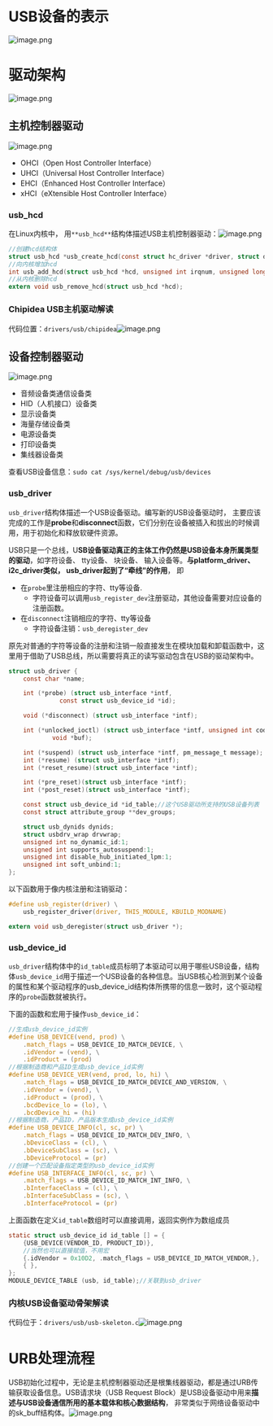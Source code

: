 
# USB设备的表示
![image.png](.assets/1628698453113-02895270-3852-48c5-ac70-6e8888cb50d5.png)

# 驱动架构
![image.png](.assets/1628522368136-731024a2-c90a-4de2-aadb-ddecb09f5cc7.png)

## 主机控制器驱动
![image.png](.assets/1628749926922-6223e18e-6693-47a6-ba2f-dd8a6a7e851b.png)

- OHCI（Open Host Controller Interface）
- UHCI（Universal Host Controller Interface）
- EHCI（Enhanced Host Controller Interface）
- xHCI（eXtensible Host Controller Interface）

### usb_hcd
 在Linux内核中， 用`**usb_hcd**`结构体描述USB主机控制器驱动：![image.png](.assets/1628699647872-c1fe6181-ccbd-4617-a3bc-82b32027803e.png)
```c
//创建hcd结构体
struct usb_hcd *usb_create_hcd(const struct hc_driver *driver, struct device *dev, const char *bus_name);
//向内核增加hcd
int usb_add_hcd(struct usb_hcd *hcd, unsigned int irqnum, unsigned long irqflags);
//从内核删除hcd
extern void usb_remove_hcd(struct usb_hcd *hcd);
```

### Chipidea USB主机驱动解读
代码位置：`drivers/usb/chipidea`![image.png](.assets/1628746822993-63bab3d7-b545-438b-92f2-9e1b7cb12778.png)

## 设备控制器驱动
![image.png](.assets/1628750407658-d83e92e2-a6cf-412a-8d3d-3abb98b78aca.png)

- 音频设备类通信设备类
- HID（人机接口）设备类
- 显示设备类
- 海量存储设备类
- 电源设备类
- 打印设备类
- 集线器设备类

查看USB设备信息：`sudo cat /sys/kernel/debug/usb/devices`

### usb_driver
`usb_driver`结构体描述一个USB设备驱动。编写新的USB设备驱动时， 主要应该完成的工作是**probe**和**disconnect**函数，它们分别在设备被插入和拔出的时候调用，用于初始化和释放软硬件资源。​

USB只是一个总线，U**SB设备驱动真正的主体工作仍然是USB设备本身所属类型的驱动**，如字符设备、 tty设备、 块设备、 输入设备等。**与platform_driver、 i2c_driver类似， usb_driver起到了“牵线”的作用**， 即

- 在`probe`里注册相应的字符、tty等设备.
   - 字符设备可以调用`usb_register_dev`注册驱动，其他设备需要对应设备的注册函数。
- 在`disconnect`注销相应的字符、tty等设备
   - 字符设备注销：`usb_deregister_dev`


原先对普通的字符等设备的注册和注销一般直接发生在模块加载和卸载函数中，这里用于借助了USB总线，所以需要将真正的读写驱动包含在USB的驱动架构中。
```c
struct usb_driver {
    const char *name;

    int (*probe) (struct usb_interface *intf,
              const struct usb_device_id *id);

    void (*disconnect) (struct usb_interface *intf);

    int (*unlocked_ioctl) (struct usb_interface *intf, unsigned int code,
            void *buf);

    int (*suspend) (struct usb_interface *intf, pm_message_t message);
    int (*resume) (struct usb_interface *intf);
    int (*reset_resume)(struct usb_interface *intf);

    int (*pre_reset)(struct usb_interface *intf);
    int (*post_reset)(struct usb_interface *intf);

    const struct usb_device_id *id_table;//这个USB驱动所支持的USB设备列表
    const struct attribute_group **dev_groups;

    struct usb_dynids dynids;
    struct usbdrv_wrap drvwrap;
    unsigned int no_dynamic_id:1;
    unsigned int supports_autosuspend:1;
    unsigned int disable_hub_initiated_lpm:1;
    unsigned int soft_unbind:1;
};
```
以下函数用于像内核注册和注销驱动：
```c
#define usb_register(driver) \
    usb_register_driver(driver, THIS_MODULE, KBUILD_MODNAME)

extern void usb_deregister(struct usb_driver *);
```

### usb_device_id
`usb_driver`结构体中的`id_table`成员标明了本驱动可以用于哪些USB设备，结构体`usb_device_id`用于描述一个USB设备的各种信息。当USB核心检测到某个设备的属性和某个驱动程序的usb_device_id结构体所携带的信息一致时，这个驱动程序的`probe`函数就被执行。​

下面的函数和宏用于操作`usb_device_id`：
```c
//生成usb_device_id实例
#define USB_DEVICE(vend, prod) \
    .match_flags = USB_DEVICE_ID_MATCH_DEVICE, \
    .idVendor = (vend), \
    .idProduct = (prod)
//根据制造商和产品ID生成usb_device_id实例
#define USB_DEVICE_VER(vend, prod, lo, hi) \
    .match_flags = USB_DEVICE_ID_MATCH_DEVICE_AND_VERSION, \
    .idVendor = (vend), \
    .idProduct = (prod), \
    .bcdDevice_lo = (lo), \
    .bcdDevice_hi = (hi)
//根据制造商，产品ID，产品版本生成usb_device_id实例
#define USB_DEVICE_INFO(cl, sc, pr) \
    .match_flags = USB_DEVICE_ID_MATCH_DEV_INFO, \
    .bDeviceClass = (cl), \
    .bDeviceSubClass = (sc), \
    .bDeviceProtocol = (pr)
//创建一个匹配设备指定类型的usb_device_id实例
#define USB_INTERFACE_INFO(cl, sc, pr) \
    .match_flags = USB_DEVICE_ID_MATCH_INT_INFO, \
    .bInterfaceClass = (cl), \
    .bInterfaceSubClass = (sc), \
    .bInterfaceProtocol = (pr)
```
上面函数在定义`id_table`数组时可以直接调用，返回实例作为数组成员
```c
static struct usb_device_id id_table [] = {
    {USB_DEVICE(VENDOR_ID, PRODUCT_ID)},
    //当然也可以直接赋值，不用宏
    {.idVendor = 0x10D2, .match_flags = USB_DEVICE_ID_MATCH_VENDOR,},
    { },
};
MODULE_DEVICE_TABLE (usb, id_table);//关联到usb_driver
```

### 内核USB设备驱动骨架解读
代码位于：`drivers/usb/usb-skeleton.c`![image.png](.assets/1628752239406-9beeeb68-e260-4475-a5f7-8be591a6bc9c.png)

# URB处理流程
USB初始化过程中，无论是主机控制器驱动还是根集线器驱动，都是通过URB传输获取设备信息。USB请求块（USB Request Block）是USB设备驱动中用来**描述与USB设备通信所用的基本载体和核心数据结构**， 非常类似于网络设备驱动中的sk_buff结构体。![image.png](.assets/1628750988153-22c733c5-8392-49cf-97fb-b41a0049fbe9.png)
